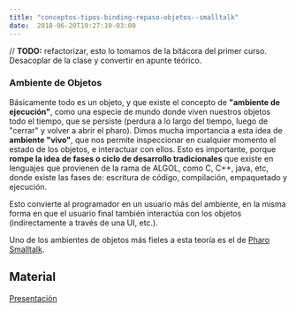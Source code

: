 ```yaml
---
title: "conceptos-tipos-binding-repaso-objetos--smalltalk"
date:  2018-06-20T19:27:10-03:00
---
```



// **TODO:** refactorizar, esto lo tomamos de la bitácora del primer curso. Desacoplar de la clase y convertir en apunte teórico.


### Ambiente de Objetos
Básicamente todo es un objeto, y que existe el concepto de **"ambiente de ejecución"**, como una especie de mundo donde viven nuestros objetos todo el tiempo, que se persiste (perdura a lo largo del tiempo, luego de "cerrar" y volver a abrir el pharo).
Dimos mucha importancia a esta idea de **ambiente "vivo"**, que nos permite inspeccionar en cualquier momento el estado de los objetos, e interactuar con ellos.
Esto es importante, porque **rompe la idea de fases o ciclo de desarrollo tradicionales** que existe en lenguajes que provienen de la rama de ALGOL, como C, C++, java, etc, donde existe las fases de: escritura de código, compilación, empaquetado y ejecución.

Esto convierte al programador en un usuario más del ambiente, en la misma forma en que el usuario final también interactúa con los objetos (indirectamente a través de una UI, etc.).

Uno de los ambientes de objetos más fieles a esta teoría es el de [Pharo Smalltalk](../te-smalltalk).

## Material

[Presentación](../conceptos-tipos-binding) 

### 